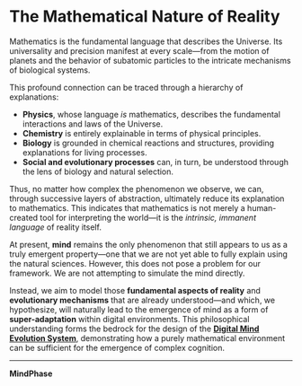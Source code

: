 # The Mathematical Nature of Reality

Mathematics is the fundamental language that describes the Universe. Its universality and precision manifest at every scale—from the motion of planets and the behavior of subatomic particles to the intricate mechanisms of biological systems.

This profound connection can be traced through a hierarchy of explanations:

- **Physics**, whose language *is* mathematics, describes the fundamental interactions and laws of the Universe.
- **Chemistry** is entirely explainable in terms of physical principles.
- **Biology** is grounded in chemical reactions and structures, providing explanations for living processes.
- **Social and evolutionary processes** can, in turn, be understood through the lens of biology and natural selection.

Thus, no matter how complex the phenomenon we observe, we can, through successive layers of abstraction, ultimately reduce its explanation to mathematics. This indicates that mathematics is not merely a human-created tool for interpreting the world—it is the *intrinsic, immanent language* of reality itself.

At present, **mind** remains the only phenomenon that still appears to us as a truly emergent property—one that we are not yet able to fully explain using the natural sciences. However, this does not pose a problem for our framework. We are not attempting to simulate the mind directly.

Instead, we aim to model those **fundamental aspects of reality** and **evolutionary mechanisms** that are already understood—and which, we hypothesize, will naturally lead to the emergence of mind as a form of **super-adaptation** within digital environments. This philosophical understanding forms the bedrock for the design of the **[Digital Mind Evolution System](/technical_framework/Digital_Evolution_Environment.md)**, demonstrating how a purely mathematical environment can be sufficient for the emergence of complex cognition.

---

**MindPhase** 